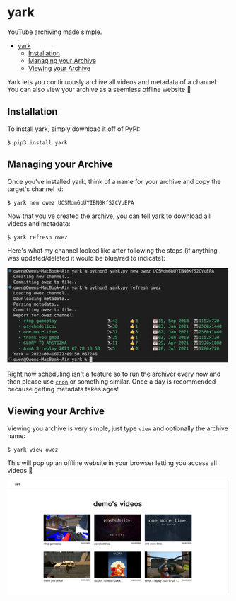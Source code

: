 <!-- TODO: logo -->
<!-- TODO: add when logos done: <h1 align="center">yark</h1> -->

# yark

YouTube archiving made simple.

- [yark](#yark)
  - [Installation](#installation)
  - [Managing your Archive](#managing-your-archive)
  - [Viewing your Archive](#viewing-your-archive)

Yark lets you continuously archive all videos and metadata of a channel. You can also view your archive as a seemless offline website 🦾

## Installation

To install yark, simply download it off of PyPI:

```shell
$ pip3 install yark
```

## Managing your Archive


Once you've installed yark, think of a name for your archive and copy the target's channel id:

```shell
$ yark new owez UCSMdm6bUYIBN0KfS2CVuEPA
```

Now that you've created the archive, you can tell yark to download all videos and metadata:

```shell
$ yark refresh owez
```

Here's what my channel looked like after following the steps (if anything was updated/deleted it would be blue/red to indicate):

<p><img src="examples/reportadd.png" alt="Demonstration" title="Demonstration" width="500" /></p>

<!-- TODO: new demo, this one doesn't include video downloading. maybe include blue/red -->

Right now scheduling isn't a feature so to run the archiver every now and then please use [`cron`](https://en.wikipedia.org/wiki/Cron) or something similar. Once a day is recommended because getting metadata takes ages!

## Viewing your Archive

Viewing you archive is very simple, just type `view` and optionally the archive name:

```shell
$ yark view owez
```

This will pop up an offline website in your browser letting you access all videos 🚀

<p><img src="examples/channels.png" alt="Demonstration" title="Demonstration" width="600" /></p>
